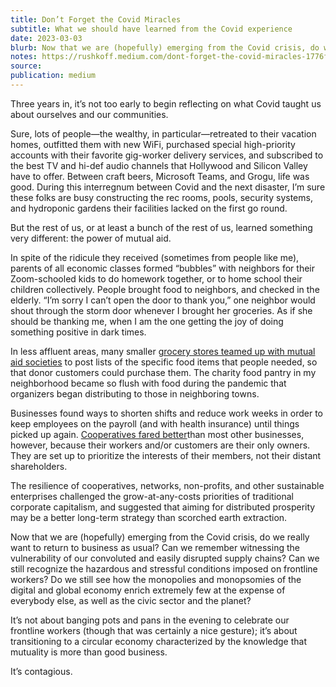 ```yaml
---
title: Don’t Forget the Covid Miracles
subtitle: What we should have learned from the Covid experience
date: 2023-03-03
blurb: Now that we are (hopefully) emerging from the Covid crisis, do we really want to return to business as usual?
notes: https://rushkoff.medium.com/dont-forget-the-covid-miracles-1776fa21e1c4
source:
publication: medium
---
```


Three years in, it’s not too early to begin reflecting on what Covid taught us about ourselves and our communities.

Sure, lots of people—the wealthy, in particular—retreated to their vacation homes, outfitted them with new WiFi, purchased special high-priority accounts with their favorite gig-worker delivery services, and subscribed to the best TV and hi-def audio channels that Hollywood and Silicon Valley have to offer. Between craft beers, Microsoft Teams, and Grogu, life was good. During this interregnum between Covid and the next disaster, I’m sure these folks are busy constructing the rec rooms, pools, security systems, and hydroponic gardens their facilities lacked on the first go round.

But the rest of us, or at least a bunch of the rest of us, learned something very different: the power of mutual aid.

In spite of the ridicule they received (sometimes from people like me), parents of all economic classes formed “bubbles” with neighbors for their Zoom-schooled kids to do homework together, or to home school their children collectively. People brought food to neighbors, and checked in the elderly. “I’m sorry I can’t open the door to thank you,” one neighbor would shout through the storm door whenever I brought her groceries. As if she should be thanking me, when I am the one getting the joy of doing something positive in dark times.

In less affluent areas, many smaller [grocery stores teamed up with mutual aid societies](https://citylimits.org/2021/09/24/a-year-and-a-half-into-pandemic-nycs-mutual-aid-movement-at-a-turning-point/) to post lists of the specific food items that people needed, so that donor customers could purchase them. The charity food pantry in my neighborhood became so flush with food during the pandemic that organizers began distributing to those in neighboring towns.

Businesses found ways to shorten shifts and reduce work weeks in order to keep employees on the payroll (and with health insurance) until things picked up again. [Cooperatives fared better](https://journals.sagepub.com/doi/full/10.1177/0973005221991624)than most other businesses, however, because their workers and/or customers are their only owners. They are set up to prioritize the interests of their members, not their distant shareholders.

The resilience of cooperatives, networks, non-profits, and other sustainable enterprises challenged the grow-at-any-costs priorities of traditional corporate capitalism, and suggested that aiming for distributed prosperity may be a better long-term strategy than scorched earth extraction.

Now that we are (hopefully) emerging from the Covid crisis, do we really want to return to business as usual? Can we remember witnessing the vulnerability of our convoluted and easily disrupted supply chains? Can we still recognize the hazardous and stressful conditions imposed on frontline workers? Do we still see how the monopolies and monopsomies of the digital and global economy enrich extremely few at the expense of everybody else, as well as the civic sector and the planet?

It’s not about banging pots and pans in the evening to celebrate our frontline workers (though that was certainly a nice gesture); it’s about transitioning to a circular economy characterized by the knowledge that mutuality is more than good business.

It’s contagious.
